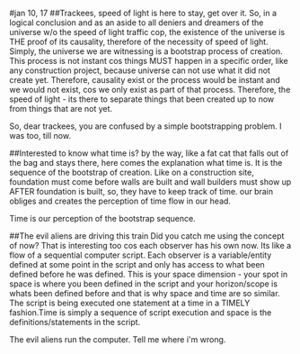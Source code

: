 #jan 10, 17
##Trackees, speed of light is here to stay, get over it.
So, in a logical conclusion and as an aside to all deniers and dreamers of the universe w/o the speed of light traffic cop, 
the existence of the universe is THE proof of its causality, therefore of the necessity of speed of light.
Simply, the universe we are witnessing is a bootstrap process of creation. This process is not instant cos things MUST happen 
in a specific order, like any construction project, because universe can not use what it did not create yet. 
Therefore, causality exist or the process would be instant and we would not exist, cos we only exist as part of that process. 
Therefore, the speed of light - its there to separate things that been created up to now from things that are not yet. 

So, dear trackees, you are confused by a simple bootstrapping problem. I was too, till now.

##Interested to know what time is?
by the way, like a fat cat that falls out of the bag and stays there, here comes the explanation what time is.
It is the sequence of the bootstrap of creation. Like on a construction site, foundation must come 
before walls are built and wall builders must show up AFTER foundation is built, so, they have to keep track of time. 
our brain obliges and creates the perception of time flow in our head. 

Time is our perception of the bootstrap sequence.

##The evil aliens are driving this train
Did you catch me using the concept of now? That is interesting too cos each observer has his own now. 
Its like a flow of a sequential computer script. Each observer is a variable/entity defined at some point in the script and
only has access to what been defined before he was defined. This is your space dimension - your spot in space is 
where you been defined in the script and your horizon/scope is whats been defined before and that is why space and time 
are so similar. The script is being executed one statement at a time in a TIMELY fashion.Time is simply a sequence 
of script execution and space is the definitions/statements in the script. 

The evil aliens run the computer. Tell me where i'm wrong.
